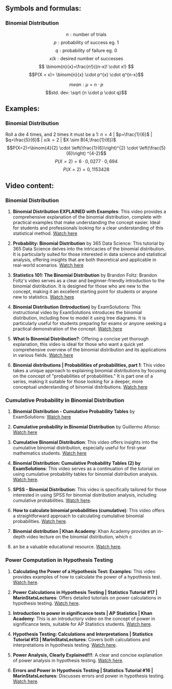 ## Symbols and formulas:

### Binomial Distribution
$$n: \text{number of trials}$$
$$p: \text{probability of success eg. } 1$$
$$q: \text{probability of failure eg. } 0$$
$$x/k: \text{desired number of successes}$$
$$
\binom{n}{x}=\frac{n!}{(n-x)! \cdot x!}
$$
$$P(X = x)= \binom{n}{x} \cdot p^{x} \cdot q^{n-x}$$

$$mean: \mu = n\cdot p$$
$$std. dev: \sqrt {n \cdot p \cdot q}$$

## Examples:

### Binomial Distribution
Roll a die 4 times, and 2 times it must be a 1:
$n=4$  | $p=\frac{1}{6}$ | $q=\frac{5}{6}$ | $x/k=2$ | $X \sim B(4,\frac{1}{6})$ 
$$P(X=2)=\binom{4}{2} \cdot \left(\frac{1}{6}\right)^{2} \cdot \left(\frac{5}{6}\right) ^{4-2}$$
$$P(X=2)=6 \cdot 0,0277 \cdot 0,694$$
$$P(X=2)=0,1153428$$
## Video content:

### Binomial Distribution

1. **Binomial Distribution EXPLAINED with Examples**: This video provides a comprehensive explanation of the binomial distribution, complete with practical examples that make understanding the concept easier. Ideal for students and professionals looking for a clear understanding of this statistical method. [Watch here](https://www.youtube.com/watch?v=rvg9oUHtX50)

2. **Probability: Binomial Distribution** by 365 Data Science: This tutorial by 365 Data Science delves into the intricacies of the binomial distribution. It is particularly suited for those interested in data science and statistical analysis, offering insights that are both theoretical and applicable in real-world scenarios. [Watch here](https://www.youtube.com/watch?v=_FbZI9mtSSM)

3. **Statistics 101: The Binomial Distribution** by Brandon Foltz: Brandon Foltz's video serves as a clear and beginner-friendly introduction to the binomial distribution. It is designed for those who are new to the concept, making it an excellent starting point for students or anyone new to statistics. [Watch here](https://www.youtube.com/watch?v=ConmIDAzRqI)

4. **Binomial Distribution (Introduction)** by ExamSolutions: This instructional video by ExamSolutions introduces the binomial distribution, including how to model it using tree diagrams. It is particularly useful for students preparing for exams or anyone seeking a practical demonstration of the concept. [Watch here](https://www.youtube.com/watch?v=NaDZ0zVTyXQ)

5. **What Is Binomial Distribution?**: Offering a concise yet thorough explanation, this video is ideal for those who want a quick yet comprehensive overview of the binomial distribution and its applications in various fields. [Watch here](https://www.youtube.com/watch?v=ajEc_t3SGGU)

6. **Binomial distributions | Probabilities of probabilities, part 1**: This video takes a unique approach to explaining binomial distributions by focusing on the concept of "probabilities of probabilities." It is part one of a series, making it suitable for those looking for a deeper, more conceptual understanding of binomial distributions. [Watch here](https://www.youtube.com/watch?v=8idr1WZ1A7Q)

### Cumulative Probability in Binomial Distribution

1. **Binomial Distribution - Cumulative Probability Tables** by ExamSolutions: [Watch here](https://www.youtube.com/watch?v=CufC_U9iBKM)

2. **Cumulative probability in Binomial Distribution** by Guillermo Afonso: [Watch here](https://www.youtube.com/watch?v=L6YX3ug1znM)

3. **Cumulative Binomial Distribution**: This video offers insights into the cumulative binomial distribution, especially useful for first-year mathematics students. [Watch here](https://www.youtube.com/watch?v=ikE0AhaVhWI)

4. **Binomial Distribution: Cumulative Probability Tables (2) by ExamSolutions**: This video serves as a continuation of the tutorial on using cumulative probability tables for binomial distribution analysis. [Watch here](https://www.youtube.com/watch?v=piOPF5cL0Zc).

5. **SPSS - Binomial Distribution**: This video is specifically tailored for those interested in using SPSS for binomial distribution analysis, including cumulative probabilities. [Watch here](https://www.youtube.com/watch?v=el3Ap5J8AhI).

6. **How to calculate binomial probabilities (cumulative)**: This video offers a straightforward approach to calculating cumulative binomial probabilities. [Watch here](https://www.youtube.com/watch?v=HBNXTwSjvJw).

7. **Binomial distribution | Khan Academy**: Khan Academy provides an in-depth video lecture on the binomial distribution, which c
8. an be a valuable educational resource. [Watch here](https://www.khanacademy.org/math/statistics-probability/random-variables-stats-library/binomial-random-variables/v/binomial-distribution).

### Power Computation in Hypothesis Testing

1. **Calculating the Power of a Hypothesis Test: Examples**: This video provides examples of how to calculate the power of a hypothesis test. [Watch here](https://www.youtube.com/watch?v=8c4SFzucVdM).

2. **Power Calculations in Hypothesis Testing | Statistics Tutorial #17 | MarinStatsLectures**: Offers detailed tutorials on power calculations in hypothesis testing. [Watch here](https://www.youtube.com/watch?v=ryWoLqe0sd8).

3. **Introduction to power in significance tests | AP Statistics | Khan Academy**: This is an introductory video on the concept of power in significance tests, suitable for AP Statistics students. [Watch here](https://www.youtube.com/watch?v=6_Cuz0QqRWc).

4. **Hypothesis Testing: Calculations and Interpretations | Statistics Tutorial #13 | MarinStatsLectures**: Covers both calculations and interpretations in hypothesis testing. [Watch here](https://www.youtube.com/watch?v=zH_3FBKuQHA).

5. **Power Analysis, Clearly Explained!!!**: A clear and concise explanation of power analysis in hypothesis testing. [Watch here](https://www.youtube.com/watch?v=VX_M3tIyiYk).

6. **Errors and Power in Hypothesis Testing | Statistics Tutorial #16 | MarinStatsLectures**: Discusses errors and power in hypothesis testing. [Watch here](https://www.youtube.com/watch?v=OYbc3uKpGmg).
